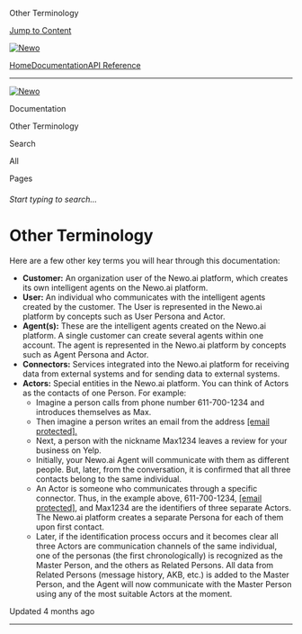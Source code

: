 Other Terminology

[Jump to Content](#content)

[![Newo](https://files.readme.io/895bdeef8322f081f6d0f4507a17e414930dfddfddf1de452f458dc00698ca84-small-svgviewer-png-output_9.png)](/)

[Home](/)[Documentation](index.md)[API Reference](/reference)

* * *

[![Newo](https://files.readme.io/895bdeef8322f081f6d0f4507a17e414930dfddfddf1de452f458dc00698ca84-small-svgviewer-png-output_9.png)](/)

Documentation

Other Terminology

Search

All

Pages

###### Start typing to search…

# Other Terminology

Here are a few other key terms you will hear through this documentation:

*   **Customer:** An organization user of the Newo.ai platform, which creates its own intelligent agents on the Newo.ai platform.
*   **User:** An individual who communicates with the intelligent agents created by the customer. The User is represented in the Newo.ai platform by concepts such as User Persona and Actor.
*   **Agent(s):** These are the intelligent agents created on the Newo.ai platform. A single customer can create several agents within one account. The agent is represented in the Newo.ai platform by concepts such as Agent Persona and Actor.
*   **Connectors:** Services integrated into the Newo.ai platform for receiving data from external systems and for sending data to external systems.
*   **Actors:** Special entities in the Newo.ai platform. You can think of Actors as the contacts of one Person. For example:
    *   Imagine a person calls from phone number 611-700-1234 and introduces themselves as Max.
    *   Then imagine a person writes an email from the address [\[email protected\].](/cdn-cgi/l/email-protection#4f222e373a3d7d7b7e7e612920370f28222e2623612c202261)
    *   Next, a person with the nickname Max1234 leaves a review for your business on Yelp.
    *   Initially, your Newo.ai Agent will communicate with them as different people. But, later, from the conversation, it is confirmed that all three contacts belong to the same individual.
    *   An Actor is someone who communicates through a specific connector. Thus, in the example above, 611-700-1234, [\[email protected\]](/cdn-cgi/l/email-protection#acc1cdd4d9de9e989d9d82cac3d4eccbc1cdc5c082cfc3c1), and Max1234 are the identifiers of three separate Actors. The Newo.ai platform creates a separate Persona for each of them upon first contact.
    *   Later, if the identification process occurs and it becomes clear all three Actors are communication channels of the same individual, one of the personas (the first chronologically) is recognized as the Master Person, and the others as Related Persons. All data from Related Persons (message history, AKB, etc.) is added to the Master Person, and the Agent will now communicate with the Master Person using any of the most suitable Actors at the moment.

Updated 4 months ago

* * *

